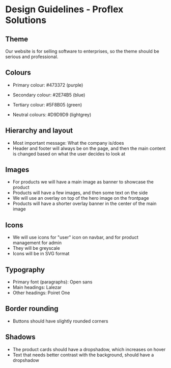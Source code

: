 # Design Guidelines - Proflex Solutions

## Theme

Our website is for selling software to enterprises, so the theme should be serious and professional.

## Colours

- Primary colour: #473372 (purple)
- Secondary colour: #2E74B5 (blue)
- Tertiary colour: #5F8B05 (green)

- Neutral colours: #D9D9D9 (lightgrey)

## Hierarchy and layout

- Most important message: What the company is/does
- Header and footer will always be on the page, and then the main content is changed based on what the user decides to look at

## Images

- For products we will have a main image as banner to showcase the product
- Products will have a few images, and then some text on the side
- We will use an overlay on top of the hero image on the frontpage
- Products will have a shorter overlay banner in the center of the main image

## Icons

- We will use icons for "user" icon on navbar, and for product management for admin
- They will be greyscale
- Icons will be in SVG format

## Typography

- Primary font (paragraphs): Open sans
- Main headings: Lalezar
- Other headings: Poiret One

## Border rounding

- Buttons should have slightly rounded corners

## Shadows

- The product cards should have a dropshadow, which increases on hover
- Text that needs better contrast with the background, should have a dropshadow

